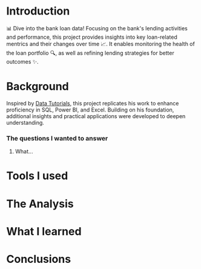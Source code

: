 # Introduction
📊 Dive into the bank loan data! Focusing on the bank's lending activities and performance, this project provides insights into key loan-related mentrics and their changes over time 📈. It enables monitoring the health of the loan portfolio 🔍, as well as refining lending strategies for better outcomes ✨.
# Background
Inspired by [Data Tutorials](https://www.youtube.com/watch?v=OVIunrZUzd0), this project replicates his work to enhance proficiency in SQL, Power BI, and Excel. Building on his foundation, additional insights and practical applications were developed to deepen understanding.
### The questions I wanted to answer
1. What...
# Tools I used

# The Analysis

# What I learned

# Conclusions
